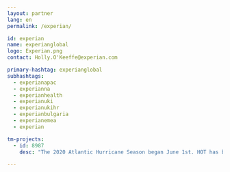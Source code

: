 ```yaml
---
layout: partner
lang: en
permalink: /experian/

id: experian
name: experianglobal
logo: Experian.png
contact: Holly.O'Keeffe@experian.com

primary-hashtag: experianglobal
subhashtags:
  - experianapac
  - experianna
  - experianhealth
  - experianuki
  - experianukihr
  - experianbulgaria
  - experianemea
  - experian

tm-projects:
  - id: 8987
    desc: "The 2020 Atlantic Hurricane Season began June 1st. HOT has been requested by disaster preparedness and response actors to map buildings in Caribbean countries and other surrounding countries impacted by the hurricane season and the ongoing COVID-19 Pandemic. Please join our global effort by mapping on this project."

---
```

